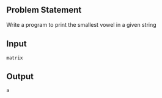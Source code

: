 ## Problem Statement
Write a program to print the smallest vowel in a given string

## Input
    matrix
## Output
    a
